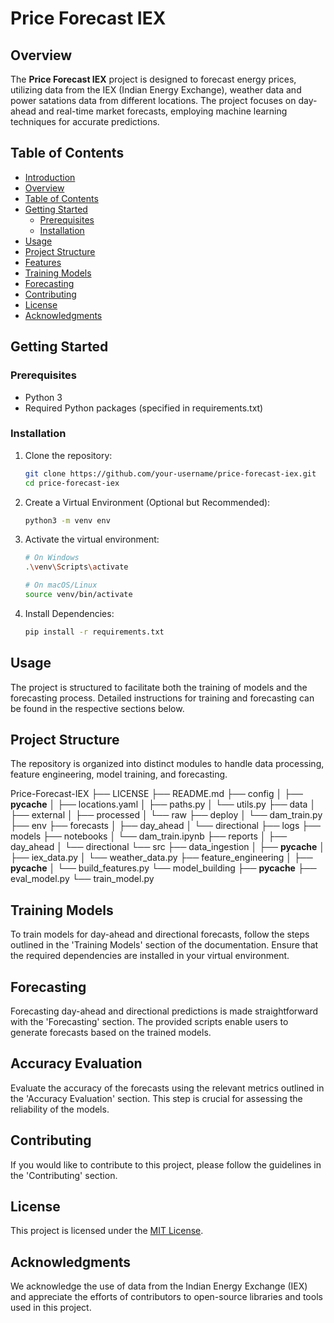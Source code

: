 # Price Forecast IEX

## Overview

The **Price Forecast IEX** project is designed to forecast energy prices, utilizing data from the IEX (Indian Energy Exchange), weather data and power satations data from different locations. The project focuses on day-ahead and real-time market forecasts, employing machine learning techniques for accurate predictions.

## Table of Contents

- [Introduction](#price-forecast-iex)
- [Overview](#overview)
- [Table of Contents](#table-of-contents)
- [Getting Started](#getting-started)
  - [Prerequisites](#prerequisites)
  - [Installation](#installation)
- [Usage](#usage)
- [Project Structure](#project-structure)
- [Features](#features)
- [Training Models](#training-models)
- [Forecasting](#forecasting)
- [Contributing](#contributing)
- [License](#license)
- [Acknowledgments](#acknowledgments)

## Getting Started

### Prerequisites

- Python 3
- Required Python packages (specified in requirements.txt)

### Installation

1. Clone the repository:

   ```bash
   git clone https://github.com/your-username/price-forecast-iex.git
   cd price-forecast-iex

2. Create a Virtual Environment (Optional but Recommended):

   ```bash
   python3 -m venv env

3. Activate the virtual environment:

   ```bash
   # On Windows
   .\venv\Scripts\activate

   # On macOS/Linux
   source venv/bin/activate  

4. Install Dependencies:

   ```bash
   pip install -r requirements.txt

## Usage

The project is structured to facilitate both the training of models and the forecasting process. Detailed instructions for training and forecasting can be found in the respective sections below.

## Project Structure

The repository is organized into distinct modules to handle data processing, feature engineering, model training, and forecasting. 

Price-Forecast-IEX
├── LICENSE
├── README.md
├── config
│   ├── __pycache__
│   ├── locations.yaml
│   ├── paths.py
│   └── utils.py
├── data
│   ├── external
│   ├── processed
│   └── raw
├── deploy
│   └── dam_train.py
├── env
├── forecasts
│   ├── day_ahead
│   └── directional
├── logs
├── models
├── notebooks
│   └── dam_train.ipynb
├── reports
│   ├── day_ahead
│   └── directional
└── src
    ├── data_ingestion
    │   ├── __pycache__
    │   ├── iex_data.py
    │   └── weather_data.py
    ├── feature_engineering
    │   ├── __pycache__
    │   └── build_features.py
    └── model_building
        ├── __pycache__
        ├── eval_model.py
        └── train_model.py

## Training Models

To train models for day-ahead and directional forecasts, follow the steps outlined in the 'Training Models' section of the documentation. Ensure that the required dependencies are installed in your virtual environment.

## Forecasting

Forecasting day-ahead and directional predictions is made straightforward with the 'Forecasting' section. The provided scripts enable users to generate forecasts based on the trained models.

## Accuracy Evaluation

Evaluate the accuracy of the forecasts using the relevant metrics outlined in the 'Accuracy Evaluation' section. This step is crucial for assessing the reliability of the models.

## Contributing

If you would like to contribute to this project, please follow the guidelines in the 'Contributing' section.

## License

This project is licensed under the [MIT License](LICENSE).

## Acknowledgments

We acknowledge the use of data from the Indian Energy Exchange (IEX) and appreciate the efforts of contributors to open-source libraries and tools used in this project.
